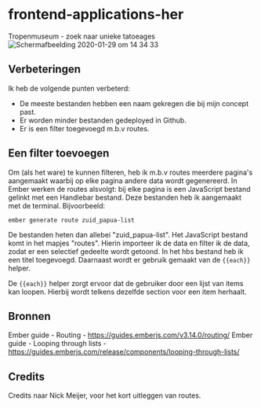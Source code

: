 # frontend-applications-her
Tropenmuseum - zoek naar unieke tatoeages
![Schermafbeelding 2020-01-29 om 14 34 33](https://user-images.githubusercontent.com/45489420/73361113-9334c400-42a4-11ea-8cdf-1ddbe8c5983a.png)

## Verbeteringen
Ik heb de volgende punten verbeterd:
* De meeste bestanden hebben een naam gekregen die bij mijn concept past.
* Er worden minder bestanden gedeployed in Github.
* Er is een filter toegevoegd m.b.v routes.


## Een filter toevoegen
Om (als het ware) te kunnen filteren, heb ik m.b.v routes meerdere pagina's aangemaakt waarbij op elke pagina andere data wordt gegenereerd.
In Ember werken de routes alsvolgt: bij elke pagina is een JavaScript bestand gelinkt met een Handlebar bestand. Deze bestanden heb ik aangemaakt met de terminal. Bijvoorbeeld:

`ember generate route zuid_papua-list`

De bestanden heten dan allebei "zuid_papua-list". 
Het JavaScript bestand komt in het mapjes "routes". Hierin importeer ik de data en filter ik de data, zodat er een selectief gedeelte wordt getoond. In het hbs bestand heb ik een titel toegevoegd. Daarnaast wordt er gebruik gemaakt van de `{{each}}` helper.

De `{{each}}` helper zorgt ervoor dat de gebruiker door een lijst van items kan loopen. Hierbij wordt telkens dezelfde section voor een item herhaalt.


## Bronnen
Ember guide - Routing - https://guides.emberjs.com/v3.14.0/routing/
Ember guide - Looping through lists - https://guides.emberjs.com/release/components/looping-through-lists/


## Credits
Credits naar Nick Meijer, voor het kort uitleggen van routes.
